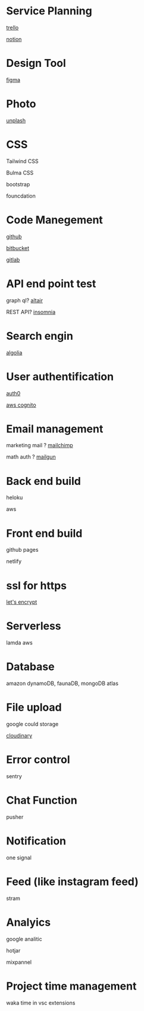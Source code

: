 
# Service Planning

[trello](https://monday.com/lp/lang/ko/inter/landings/trello/?utm_source=adwordslocals&utm_campaign=kr_ko-s-comp_trello-e-desk-monday&utm_language=ko&aw_keyword=trello&aw_match_type=e&marketing_bdg=exp&gclid=Cj0KCQjw-4SLBhCVARIsACrhWLUCaW-D84_DFdyQvmel4MgY2vLh56zFjLnJZka3V49WZVCihFnaR0oaAmgZEALw_wcB)

[notion](https://www.notion.so/ko-kr/product?utm_source=google&utm_campaign=10805039169&utm_medium=104440699897&utm_content=455555244437&utm_term=notion&targetid=aud-842121736050%3Akwd-312974742&gclid=Cj0KCQjw-4SLBhCVARIsACrhWLUw0sWNpPE-90jN0Rqd2HUnU8nbepm2oDhfL1fu2RdNJ1Tsj6EWjyMaAtbZEALw_wcB)

# Design Tool

[figma](https://www.figma.com/)

# Photo

[unplash](https://unsplash.com/)

# CSS

Tailwind CSS

Bulma CSS

bootstrap

founcdation

# Code Manegement

[github](https://github.com)

[bitbucket](https://bitbucket.org/product?&aceid=&adposition=&adgroup=92266801117&campaign=9128560923&creative=414680964470&device=c&keyword=bitbucket&matchtype=e&network=g&placement=&ds_kids=p51241789360&ds_e=GOOGLE&ds_eid=700000001551985&ds_e1=GOOGLE&gclid=Cj0KCQjw-4SLBhCVARIsACrhWLXkC0dvzlc6fu7_eajmQC02O5aV0T9sENkeRJ6Gh5unw9Q4MFDxzIoaAq__EALw_wcB&gclsrc=aw.ds)

[gitlab](https://about.gitlab.com/?utm_medium=cpc&utm_source=google&utm_campaign=brand_apac_pr_rsa_br_exact&utm_content=homepage_digital_x-pr_english_&_bt=363144592744&_bk=gitlab&_bm=e&_bn=g&_bg=75085129886&gclid=Cj0KCQjw-4SLBhCVARIsACrhWLWV2KhlWlYtS3CanOzAvhmLMN2Sfq92CTq4Nt5vF0WSwdF7WvEu06UaApQ4EALw_wcB)

# API end point test

graph ql? [altair](https://store.altair.co.kr/solution/?gclid=Cj0KCQjw-4SLBhCVARIsACrhWLXr4gZZmJdGoMu0EelucsWodaZqjbhs8hEVOYjXn4TouZ5_KNVumuwaAjgJEALw_wcB)

REST API? [insomnia](https://docs.insomnia.rest/insomnia/unit-testing)

# Search engin

[algolia](https://www.algolia.com/)

# User authentification

[auth0](https://auth0.com/)

[aws cognito](https://aws.amazon.com/ko/?nc2=h_lg)

# Email management

marketing mail ? [mailchimp](https://mailchimp.com/?gclid=Cj0KCQjw-4SLBhCVARIsACrhWLWh1xceo62tRRASP8iSGbizi6bZpEbae8ev9LdBrxteJm_i9yBR8_gaAvhpEALw_wcB&gclsrc=aw.ds)

math auth ? [mailgun](https://www.mailgun.com/)

# Back end build

heloku

aws

# Front end build

github pages

netlify

# ssl for https

[let's encrypt](https://letsencrypt.org/ko/)

# Serverless

lamda aws

# Database
amazon dynamoDB, faunaDB, mongoDB atlas

# File upload

google could storage

[cloudinary](https://cloudinary.com/)

# Error control

sentry

# Chat Function

pusher

# Notification

one signal

# Feed (like instagram feed)

stram

# Analyics
google analitic 

hotjar

mixpannel

# Project time management

waka time in vsc extensions
